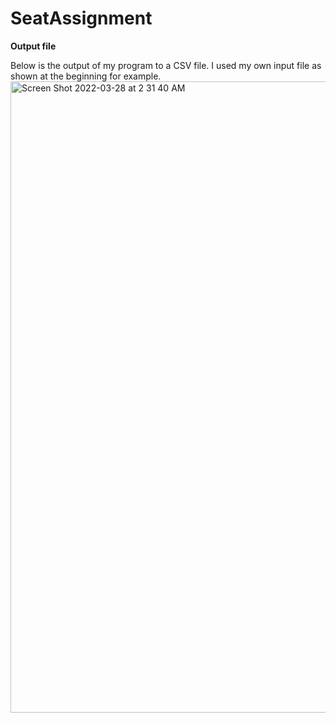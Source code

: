 # SeatAssignment


**Output file**

Below is the output of my program to a CSV file. I used my own input file as shown at the beginning for example. 
<img width="1010" alt="Screen Shot 2022-03-28 at 2 31 40 AM" src="https://user-images.githubusercontent.com/71516184/160348285-2cb292dd-0930-423a-9f58-e6e3692ee388.png">

